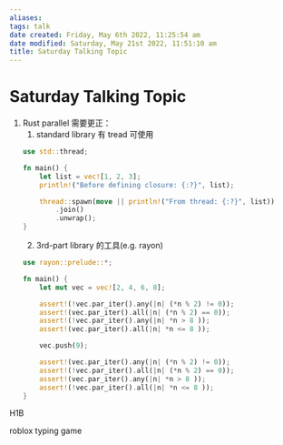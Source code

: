 ```yaml
---
aliases: 
tags: talk 
date created: Friday, May 6th 2022, 11:25:54 am
date modified: Saturday, May 21st 2022, 11:51:10 am
title: Saturday Talking Topic
---
```


# Saturday Talking Topic


1. Rust parallel 需要更正：
	1. standard library 有 tread 可使用
	```rust
	use std::thread;
	
	fn main() {
		let list = vec![1, 2, 3];
		println!("Before defining closure: {:?}", list);
	
		thread::spawn(move || println!("From thread: {:?}", list))
			.join()
			.unwrap();
	}
	```
	2. 3rd-part library 的工具(e.g. rayon)
	```rust
	use rayon::prelude::*;
	
	fn main() {
		let mut vec = vec![2, 4, 6, 8];
	
		assert!(!vec.par_iter().any(|n| (*n % 2) != 0));
		assert!(vec.par_iter().all(|n| (*n % 2) == 0));
		assert!(!vec.par_iter().any(|n| *n > 8 ));
		assert!(vec.par_iter().all(|n| *n <= 8 ));
	
		vec.push(9);
	
		assert!(vec.par_iter().any(|n| (*n % 2) != 0));
		assert!(!vec.par_iter().all(|n| (*n % 2) == 0));
		assert!(vec.par_iter().any(|n| *n > 8 ));
		assert!(!vec.par_iter().all(|n| *n <= 8 )); 
	}
	
	```

H1B

roblox typing game
